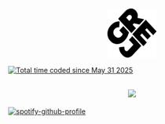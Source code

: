 <!-- https://github.com/imgrej/imgrej/README.md -->
<br>

<div align="center">
  <picture>
    <source media="(prefers-color-scheme: dark)" srcset="assets/img/logo_dark.svg">
    <source media="(prefers-color-scheme: light)" srcset="assets/img/logo_light.svg">
    <img alt="Logo" src="assets/img/logo.svg" width="100" height="100"/>
  </picture>
</div>

<a href="https://wakatime.com/@607365a6-04db-4e6c-9512-cc26fc2a3435"><img src="https://wakatime.com/badge/user/607365a6-04db-4e6c-9512-cc26fc2a3435.svg" alt="Total time coded since May 31 2025" /></a>

<br>

<div align="center">
  <img src="http://github-profile-summary-cards.vercel.app/api/cards/profile-details?username=imgrej&theme=transparent" />
</div>

<br>

<a href="https://spotify-github-profile.kittinanx.com/api/view?uid=1110226058&redirect=true">
  <img src="https://spotify-github-profile.kittinanx.com/api/view?uid=1110226058&cover_image=true&theme=natemoo-re&show_offline=false&background_color=121212&interchange=false&bar_color=53b14f&bar_color_cover=false" alt="spotify-github-profile"/>
</a>

<br>
